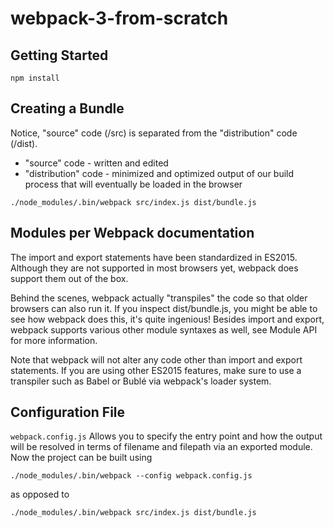 # webpack-3-from-scratch

## Getting Started
`npm install`

## Creating a Bundle
Notice, "source" code (/src) is separated from the "distribution" code (/dist). 
* "source" code - written and edited 
* "distribution" code - minimized and optimized output of our build process that will eventually be loaded in the browser

`./node_modules/.bin/webpack src/index.js dist/bundle.js`

## Modules per Webpack documentation
The import and export statements have been standardized in ES2015. 
Although they are not supported in most browsers yet, webpack does support them out of the box.

Behind the scenes, webpack actually "transpiles" the code so that older browsers can also run it. 
If you inspect dist/bundle.js, you might be able to see how webpack does this, 
it's quite ingenious! Besides import and export, webpack supports various other module syntaxes as well, 
see Module API for more information.

Note that webpack will not alter any code other than import and export statements. 
If you are using other ES2015 features, make sure to use a transpiler such as Babel or Bublé via webpack's loader system.

## Configuration File
`webpack.config.js`
Allows you to specify the entry point and how the output will be resolved in terms of filename and filepath via an exported module.
Now the project can be built using

`./node_modules/.bin/webpack --config webpack.config.js`

as opposed to 

`./node_modules/.bin/webpack src/index.js dist/bundle.js`

